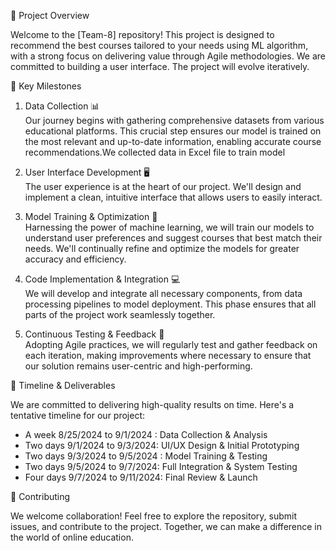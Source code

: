 🚀 Project Overview

Welcome to the [Team-8] repository! This project is designed to recommend the best courses tailored to your needs using ML algorithm, with a strong focus on delivering value through Agile methodologies. We are committed to building a user interface. The project will evolve iteratively.

 🌟 Key Milestones

1. Data Collection 📊  
   Our journey begins with gathering comprehensive datasets from various educational platforms. This crucial step ensures our model is trained on the most relevant and up-to-date information, enabling accurate course recommendations.We collected data in Excel file to train model

2. User Interface Development 🖥  
   The user experience is at the heart of our project. We'll design and implement a clean, intuitive interface that allows users to easily interact.

3. Model Training & Optimization 🤖  
   Harnessing the power of machine learning, we will train our models to understand user preferences and suggest courses that best match their needs. We'll continually refine and optimize the models for greater accuracy and efficiency.

4. Code Implementation & Integration 💻  
   We will develop and integrate all necessary components, from data processing pipelines to model deployment. This phase ensures that all parts of the project work seamlessly together.

5. Continuous Testing & Feedback 🔄  
   Adopting Agile practices, we will regularly test and gather feedback on each iteration, making improvements where necessary to ensure that our solution remains user-centric and high-performing.

📅 Timeline & Deliverables

We are committed to delivering high-quality results on time. Here's a tentative timeline for our project:

-  A week 8/25/2024 to 9/1/2024 : Data Collection & Analysis
-  Two days 9/1/2024 to 9/3/2024: UI/UX Design & Initial Prototyping
-  Two days 9/3/2024 to 9/5/2024 : Model Training & Testing
-  Two days 9/5/2024 to 9/7/2024: Full Integration & System Testing
-  Four days 9/7/2024 to 9/11/2024: Final Review & Launch

🤝 Contributing

We welcome collaboration! Feel free to explore the repository, submit issues, and contribute to the project. Together, we can make a difference in the world of online education.
